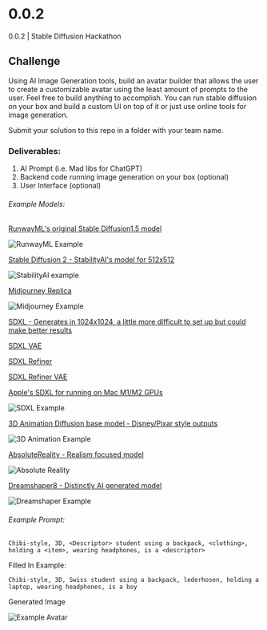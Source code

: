 # 0.0.2
0.0.2 | Stable Diffusion Hackathon

## Challenge

Using AI Image Generation tools, build an avatar builder that allows the user to create a customizable avatar using the least amount of prompts to the user. Feel free to build anything to accomplish. You can run stable diffusion on your box and build a custom UI on top of it or just use online tools for image generation.


Submit your solution to this repo in a folder with your team name.


### Deliverables:
1. AI Prompt (i.e. Mad libs for ChatGPT)
2. Backend code running image generation on your box (optional)
3. User Interface (optional)

###### Example Models:
[RunwayML's original Stable Diffusion1.5 model](https://huggingface.co/runwayml/stable-diffusion-v1-5/resolve/main/v1-5-pruned-emaonly.safetensors)

![RunwayML Example](./assets/runwayml_example.png)

[Stable Diffusion 2 - StabilityAI's model for 512x512](https://huggingface.co/stabilityai/stable-diffusion-2-base/resolve/main/512-base-ema.safetensors)

![StabilityAI example](./assets/stabilityai_example.png)

[Midjourney Replica](https://huggingface.co/Joeythemonster/anything-midjourney-v-4-1/resolve/main/ANYTHING_MIDJOURNEY_V_4.1.safetensors)

![Midjourney Example](./assets/midjourney_example.png)

[SDXL - Generates in 1024x1024, a little more difficult to set up but could make better results](https://huggingface.co/stabilityai/stable-diffusion-xl-base-1.0/resolve/main/sd_xl_base_1.0.safetensors)

[SDXL VAE](https://huggingface.co/stabilityai/stable-diffusion-xl-base-1.0/resolve/main/sd_xl_base_1.0_0.9vae.safetensors)

[SDXL Refiner](https://huggingface.co/stabilityai/stable-diffusion-xl-refiner-1.0/resolve/main/sd_xl_refiner_1.0.safetensors)

[SDXL Refiner VAE](https://huggingface.co/stabilityai/stable-diffusion-xl-refiner-1.0/resolve/main/sd_xl_refiner_1.0_0.9vae.safetensors)

[Apple's SDXL for running on Mac M1/M2 GPUs](https://huggingface.co/apple/coreml-stable-diffusion-xl-base/resolve/main/coreml-stable-diffusion-xl-base_original_compiled.zip)

![SDXL Example](./assets/SDXL_example.png)

[3D Animation Diffusion base model - Disney/Pixar style outputs](https://civitai.com/api/download/models/128046)

![3D Animation Example](./assets/3danimation_example.png)

[AbsoluteReality - Realism focused model](https://civitai.com/api/download/models/132760)

![Absolute Reality](./assets/absolutereality_example.png)

[Dreamshaper8 - Distinctly AI generated model](https://civitai.com/api/download/models/128713)

![Dreamshaper Example](./assets/dreamshaper_example.png)

###### Example Prompt:

```Chibi-style, 3D, <Descriptor> student using a backpack, <clothing>, holding a <item>, wearing headphones, is a <descriptor>```

Filled In Example:

```Chibi-style, 3D, Swiss student using a backpack, lederhosen, holding a laptop, wearing headphones, is a boy```

Generated Image

![Example Avatar](./assets/example_avatar.jpeg)